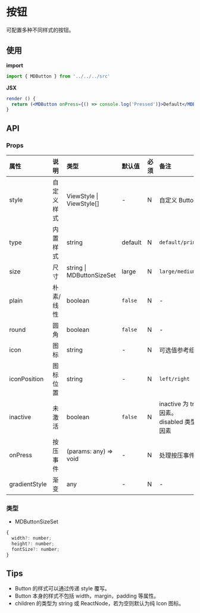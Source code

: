 # 按钮

可配置多种不同样式的按钮。

## 使用

**import**

```js
import { MDButton } from '../../../src'
```

**JSX**

```jsx
render () {
  return (<MDButton onPress={() => console.log('Pressed')}>Default</MDButton>)
}
```

## API

### Props

| 属性         | 说明       | 类型                      | 默认值  | 必须 | 备注                                                                                        |
| :----------- | :--------- | :------------------------ | :------ | :--- | :------------------------------------------------------------------------------------------ |
| style        | 自定义样式 | ViewStyle \| ViewStyle[]  | -       | N    | 自定义 Button 样式                                                                          |
| type         | 内置样式   | string                    | default | N    | `default/primary/warning/disabled/link`                                                     |
| size         | 尺寸       | string \| MDButtonSizeSet | large   | N    | `large/medium/small/`                                                                       |
| plain        | 朴素/线性  | boolean                   | `false` | N    | -                                                                                           |
| round        | 圆角       | boolean                   | `false` | N    | -                                                                                           |
| icon         | 图标       | string                    | -       | N    | 可选值参考组件 Icon                                                                         |
| iconPosition | 图标位置   | string                    | -       | N    | `left/right`                                                                                |
| inactive     | 未激活     | boolean                   | `false` | N    | inactive 为 true 用于表单校验无效等主观因素。<br> disabled 类型用于无权限或无库存等客观因素 |
| onPress      | 按压事件   | (params: any) => void     | -       | N    | 处理按压事件                                                                                |
| gradientStyle | 渐变     | any                       | -       | N    | -    |

### 类型

- MDButtonSizeSet

```js
{
  width?: number;
  height?: number;
  fontSize?: number;
}
```

## Tips

- Button 的样式可以通过传递 style 覆写。
- Button 本身的样式不包括 width，margin，padding 等属性。
- children 的类型为 string 或 ReactNode，若为空则默认为纯 Icon 图标。
